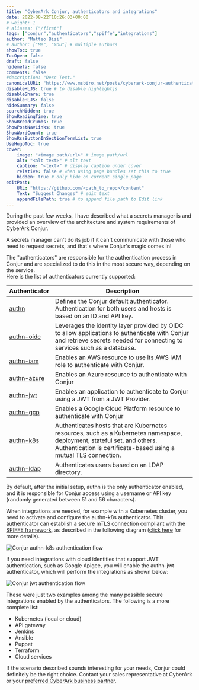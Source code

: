 ```yaml
---
title: "CyberArk Conjur, authenticators and integrations"
date: 2022-08-22T10:26:03+00:00
# weight: 1
# aliases: ["/first"]
tags: ["conjur","authenticators","spiffe","integrations"]
author: "Matteo Bisi"
# author: ["Me", "You"] # multiple authors
showToc: true
TocOpen: false
draft: false
hidemeta: false
comments: false
#description: "Desc Text."
canonicalURL: "https://www.msbiro.net/posts/cyberark-conjur-authenticators-integrations/"
disableHLJS: true # to disable highlightjs
disableShare: true
disableHLJS: false
hideSummary: false
searchHidden: true
ShowReadingTime: true
ShowBreadCrumbs: true
ShowPostNavLinks: true
ShowWordCount: true
ShowRssButtonInSectionTermList: true
UseHugoToc: true
cover:
    image: "<image path/url>" # image path/url
    alt: "<alt text>" # alt text
    caption: "<text>" # display caption under cover
    relative: false # when using page bundles set this to true
    hidden: true # only hide on current single page
editPost:
    URL: "https://github.com/<path_to_repo>/content"
    Text: "Suggest Changes" # edit text
    appendFilePath: true # to append file path to Edit link
---
```

During the past few weeks, I have described what a secrets manager is and provided an overview of the architecture and system requirements of CyberArk Conjur.  

A secrets manager can't do its job if it can't communicate with those who need to request  secrets, and that's where Conjur's magic comes in!  

The "authenticators" are responsible for the authentication process in Conjur and are specialized to do this in the most secure way, depending on the service.  
Here is the list of authenticators currently supported:  

| Authenticator   | Description |
| --------------- | --------------- |
| [authn](https://docs.cyberark.com/Product-Doc/OnlineHelp/AAM-DAP/Latest/en/Content/Operations/Services/default_authn.htm)    | Defines the Conjur default authenticator. Authentication for both users and hosts is based on an ID and API key.     |
| [authn-oidc](https://docs.cyberark.com/Product-Doc/OnlineHelp/AAM-DAP/Latest/en/Content/OIDC/OIDC.htm)     | Leverages the identity layer provided by OIDC to allow applications to authenticate with Conjur and retrieve secrets needed for connecting to services such as a database.   |
| [authn-iam](https://docs.cyberark.com/Product-Doc/OnlineHelp/AAM-DAP/Latest/en/Content/Operations/Services/AWS_IAM_Authenticator.htm)    | Enables an AWS resource to use its AWS IAM role to authenticate with Conjur.   |
| [authn-azure](https://docs.cyberark.com/Product-Doc/OnlineHelp/AAM-DAP/Latest/en/Content/Operations/Services/azure_authn.htm)    | Enables an Azure resource to authenticate with Conjur   |
| [authn-jwt](https://docs.cyberark.com/Product-Doc/OnlineHelp/AAM-DAP/Latest/en/Content/Operations/Services/cjr-authn-jwt-lp.htm)    | Enables an application to authenticate to Conjur using a JWT from a JWT Provider.    |
| [authn-gcp](https://docs.cyberark.com/Product-Doc/OnlineHelp/AAM-DAP/Latest/en/Content/Operations/Services/cjr-gcp-authn.htm#GCP%C2%A0Auth)    | Enables a Google Cloud Platform resource to authenticate with Conjur    |
| [authn-k8s](https://docs.cyberark.com/Product-Doc/OnlineHelp/AAM-DAP/Latest/en/Content/Integrations/k8s-ocp/k8s-k8s-authn.htm)    | Authenticates hosts that are Kubernetes resources, such as a Kubernetes namespace, deployment, stateful set, and others. Authentication is certificate-based using a mutual TLS connection.   |
| [authn-ldap](https://docs.cyberark.com/Product-Doc/OnlineHelp/AAM-DAP/Latest/en/Content/Integrations/ldap/configure-ldap-authn.htm)    | Authenticates users based on an LDAP directory.     |

By default, after the initial setup, authn is the only authenticator enabled, and it is responsible for Conjur access using a username or API key (randomly generated between 51 and 56 characters).

When integrations are needed, for example with a Kubernetes cluster, you need to activate and configure the authn-k8s authenticator.
This authenticator can establish a secure mTLS connection compliant with the [SPIFFE framework](https://spiffe.io/docs/latest/spiffe-about/overview/), as described in the following diagram ([click here](https://developer.cyberark.com/blog/kubernetes-authentication/) for more details).


![Conjur authn-k8s authentication flow](k8s_authentication_flow.png)

If you need integrations with cloud identities that support JWT authentication, such as Google Apigee, you will enable the authn-jwt authenticator, which will perform the integrations as shown below:

![Conjur jwt authentication flow](cjr-authn-jwt-flow.png)

These were just two examples among the many possible secure integrations enabled by the authenticators. The following is a more complete list:

   - Kubernetes (local or cloud)
   - API gateway
   - Jenkins
   - Ansible
   - Puppet
   - Terraform
   - Cloud services

If the scenario described sounds interesting for your needs, Conjur could definitely be the right choice. Contact your sales representative at CyberArk or your [preferred CyberArk business partner](https://www.reevo.it/it/cloudnative-devops#tech-partners).  
